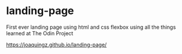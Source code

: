 # landing-page
First ever landing page using html and css flexbox using all the things learned at The Odin Project 

https://joaquingz.github.io/landing-page/
